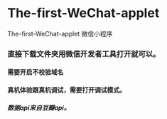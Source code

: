 # The-first-WeChat-applet
The-first-WeChat-applet 微信小程序
### 直接下载文件夹用微信开发者工具打开就可以。
#### 需要开启不校验域名 
#### 真机体验跟真机调试，需要打开调试模式。
##### 数据api来自豆瓣api。
